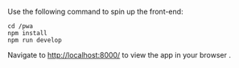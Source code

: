 
Use the following command to spin up the front-end:

```cli
cd /pwa
npm install
npm run develop
```

Navigate to [http://localhost:8000/](http://localhost:8000/) to view the app in your browser .